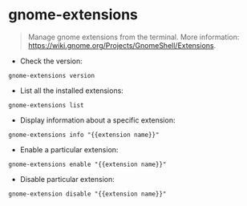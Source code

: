 # gnome-extensions

> Manage gnome extensions from the terminal.
> More information: <https://wiki.gnome.org/Projects/GnomeShell/Extensions>.

- Check the version:

`gnome-extensions version`

- List all the installed extensions:

`gnome-extensions list`

- Display information about a specific extension:

`gnome-extensions info "{{extension name}}"`

- Enable a particular extension:

`gnome-extensions enable "{{extension name}}"`

- Disable particular extension:

`gnome-extension disable "{{extension name}}"`
